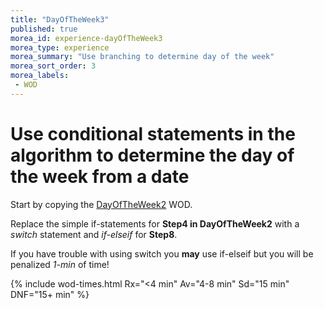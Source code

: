 ```yaml
---
title: "DayOfTheWeek3"
published: true
morea_id: experience-dayOfTheWeek3
morea_type: experience
morea_summary: "Use branching to determine day of the week"
morea_sort_order: 3
morea_labels:
 - WOD
---
```


# Use conditional statements in the algorithm to determine the day of the week from a date

Start by copying the [DayOfTheWeek2](./experience-dayOfTheWeek2.html)
WOD. 

Replace the simple if-statements for **Step4 in DayOfTheWeek2** with a *switch* statement and *if-elseif* for **Step8**. 

If you have trouble with using switch you **may** use if-elseif but you will be penalized *1-min* of time!


{% include wod-times.html Rx="<4 min" Av="4-8 min" Sd="15 min" DNF="15+ min" %}